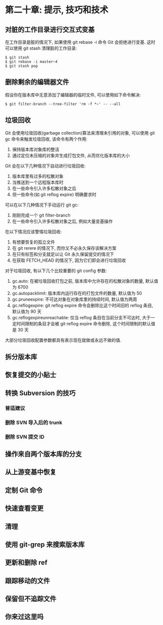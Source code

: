 # 第二十章: 提示, 技巧和技术 #

## 对脏的工作目录进行交互式变基 ##

在工作目录是脏的情况下, 如果使用 git rebase -i 命令 Git 会拒绝进行变基. 这时可以使用 git stash 清理脏的工作目录:

```
$ git stash
$ git rebase -i master~4
$ git stash pop
```

## 删除剩余的编辑器文件 ##

假设你在版本库中无意添加了编辑器的临时文件, 可以使用如下命令解决:

```
$ git filter-branch --tree-filter 'rm -f *~' -- --all
```

## 垃圾回收 ##

Git 会使用垃圾回收(garbage collection)算法来清理未引用的对象, 可以使用 git gc 命令来触发垃圾回收, 该命令有两个作用:

1. 保持版本库对象库的整洁
2. 通过定位未压缩的对象并生成打包文件, 从而优化版本库的大小

Git 会在以下几种情况下自动进行垃圾回收:

1. 版本库里有过多的松散对象
2. 当推送到一个远程版本库时
3. 在一些命令引入许多松散对象之后
4. 但一些命令(如 git reflog expire) 明确要求时

可以在以下几种情况下手动运行 git gc:

1. 刚刚完成一个 git filter-branch
2. 在一些命令引入许多松散对象之后, 例如大量变基操作

在以下情况应该警惕垃圾回收:

1. 有想要恢复的孤立文件
2. 在 git rerere 的情况下, 而你又不必永久保存该解决方案
3. 在只有标签和分支就足以让 Git 永久保留提交的情况下
4. 在获取 FETCH_HEAD 的情况下, 因为它们即会进行垃圾回收

对于垃圾回收, 有以下几个比较重要的 git config 参数:

1. gc.auto: 在被垃圾回收打包之前, 版本库中允许存在的松散对象的数量, 默认值为 6700
2. gc.autopacklimit: 版本库内运行存在的打包文件的数量, 默认值为 50
3. gc.pruneexpire: 不可达对象在对象库里的持续时间, 默认值为两周
4. gc.reflogexpire: git reflog expire 命令会删除比这个时间旧的 reflog 条目, 默认值为 90 天
5. gc.reflogexpireunreachable: 仅当 reflog 条目在当前分支不可达时, 大于一定时间限制的条目才会被 git reflog expire 命令删除, 这个时间限制的默认值是 30 天

大部分垃圾回收配置参数都具有表示现在就做或永远不做的值.

## 拆分版本库 ##

## 恢复提交的小贴士 ##

## 转换 Subversion 的技巧 ##

### 普适建议 ###

### 删除 SVN 导入后的 trunk ###

### 删除 SVN 提交 ID ###

## 操作来自两个版本库的分支 ##

## 从上游变基中恢复 ##

## 定制 Git 命令 ##

## 快速查看变更 ##

## 清理 ##

## 使用 git-grep 来搜索版本库 ##

## 更新和删除 ref ##

## 跟踪移动的文件 ##

## 保留但不追踪文件 ##

## 你来过这里吗 ##
